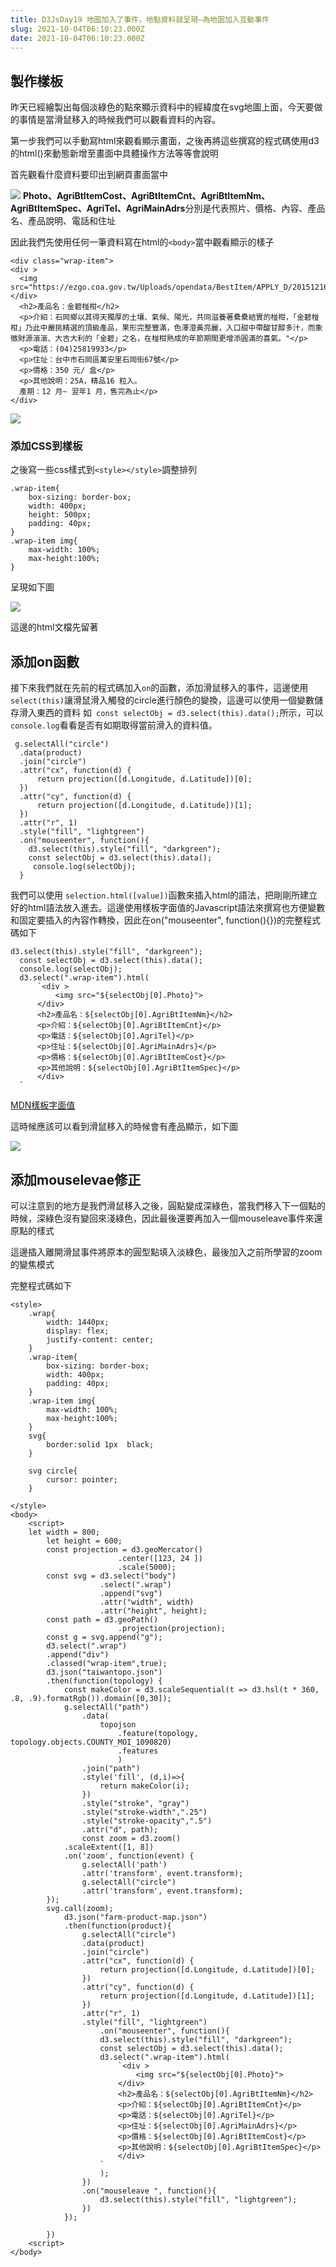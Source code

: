 ```yaml
---
title: D3JsDay19 地圖加入了事件，地點資料就呈現—為地圖加入互動事件
slug: 2021-10-04T06:10:23.000Z
date: 2021-10-04T06:10:23.000Z
---
```


## 製作樣板
昨天已經繪製出每個淡綠色的點來顯示資料中的經緯度在svg地圖上面，今天要做的事情是當滑鼠移入的時候我們可以觀看資料的內容。

第一步我們可以手動寫html來觀看顯示畫面，之後再將這些撰寫的程式碼使用d3的html()來動態新增至畫面中具體操作方法等等會說明

首先觀看什麼資料要印出到網頁畫面當中

![](https://filedn.eu/ll8NkasFkw1XVJBG2Fp9A1p/gatsby_image/ithome_2021/20211004_01.png)
**Photo、AgriBtItemCost、AgriBtItemCnt、AgriBtItemNm、AgriBtItemSpec、AgriTel、AgriMainAdrs**分別是代表照片、價格、內容、產品名、產品說明、電話和住址

因此我們先使用任何一筆資料寫在html的`<body>`當中觀看顯示的樣子
```html{numberLines: true}
<div class="wrap-item">
<div >
  <img src="https://ezgo.coa.gov.tw/Uploads/opendata/BestItem/APPLY_D/20151216180812.jpg">
</div>
  <h2>產品名：金碧椪柑</h2>
  <p>介紹：石岡鄉以其得天獨厚的土壤、氣候、陽光，共同滋養著纍纍結實的椪柑，「金碧椪柑」乃此中嚴挑精選的頂級產品，果形完整豐滿，色澤澄黃亮麗，入口甜中帶酸甘醇多汁，而象徵財源滾滾、大吉大利的「金碧」之名，在椪柑熟成的年節期間更增添圓滿的喜氣。"</p>
  <p>電話：(04)25819933</p>
  <p>住址：台中市石岡區萬安里石岡街67號</p>
  <p>價格：350 元/ 盒</p>
  <p>其他說明：25A，精品16 粒入。
  產期：12 月~ 翌年1 月，售完為止</p>
</div>
```

![](https://filedn.eu/ll8NkasFkw1XVJBG2Fp9A1p/gatsby_image/ithome_2021/20211004_02.png)
### 添加CSS到樣板
之後寫一些css樣式到`<style></style>`調整排列

```html{numberLines: true}
.wrap-item{
    box-sizing: border-box;
    width: 400px;
    height: 500px;
    padding: 40px;
}
.wrap-item img{
    max-width: 100%;
    max-height:100%;
}
```
呈現如下圖

![](https://filedn.eu/ll8NkasFkw1XVJBG2Fp9A1p/gatsby_image/ithome_2021/20211004_03.png)

這邊的html文檔先留著

## 添加on函數

接下來我們就在先前的程式碼加入`on`的函數，添加滑鼠移入的事件，這邊使用`select(this)`讓滑鼠滑入觸發的circle進行顏色的變換，這邊可以使用一個變數儲存滑入東西的資料
如` const selectObj = d3.select(this).data();`所示，可以`console.log`看看是否有如期取得當前滑入的資料值。
```javascript{numberLines: true}
 g.selectAll("circle")
  .data(product)
  .join("circle")
  .attr("cx", function(d) {
      return projection([d.Longitude, d.Latitude])[0];
  })
  .attr("cy", function(d) {
      return projection([d.Longitude, d.Latitude])[1];
  })
  .attr("r", 1)
  .style("fill", "lightgreen")
  .on("mouseenter", function(){ 
    d3.select(this).style("fill", "darkgreen");
    const selectObj = d3.select(this).data();
     console.log(selectObj);
  }
```

我們可以使用 `selection.html([value])`函數來插入html的語法，把剛剛所建立好的html語法放入進去。這邊使用樣板字面值的Javascript語法來撰寫也方便變數和固定要插入的內容作轉換，因此在on("mouseenter", function(){})的完整程式碼如下
```javascript{numberLines: true}
d3.select(this).style("fill", "darkgreen");
  const selectObj = d3.select(this).data();
  console.log(selectObj);
  d3.select(".wrap-item").html(
      `<div >
          <img src="${selectObj[0].Photo}">
      </div>
      <h2>產品名：${selectObj[0].AgriBtItemNm}</h2>
      <p>介紹：${selectObj[0].AgriBtItemCnt}</p>
      <p>電話：${selectObj[0].AgriTel}</p>
      <p>住址：${selectObj[0].AgriMainAdrs}</p>
      <p>價格：${selectObj[0].AgriBtItemCost}</p>
      <p>其他說明：${selectObj[0].AgriBtItemSpec}</p>
      </div>
  `
```

[MDN樣板字面值](https://developer.mozilla.org/zh-TW/docs/Web/JavaScript/Reference/Template_literals)

這時候應該可以看到滑鼠移入的時候會有產品顯示，如下圖

![](https://filedn.eu/ll8NkasFkw1XVJBG2Fp9A1p/gatsby_image/ithome_2021/20211004_04.png)


## 添加mouselevae修正
可以注意到的地方是我們滑鼠移入之後，圓點變成深綠色，當我們移入下一個點的時候，深綠色沒有變回來淺綠色，因此最後還要再加入一個mouseleave事件來還原點的樣式


這邊插入離開滑鼠事件將原本的圓型點填入淡綠色，最後加入之前所學習的zoom的變焦模式


完整程式碼如下
```javascript{numberLines: true}
<style>
    .wrap{
        width: 1440px;
        display: flex;
        justify-content: center;
    }
    .wrap-item{
        box-sizing: border-box;
        width: 400px;
        padding: 40px;
    }
    .wrap-item img{
        max-width: 100%;
        max-height:100%;
    }
    svg{
        border:solid 1px  black;
    }

    svg circle{
        cursor: pointer;
    }

</style>
<body>
    <script>
    let width = 800;
        let height = 600;
        const projection = d3.geoMercator()
                        .center([123, 24 ])
                        .scale(5000);
        const svg = d3.select("body")
                    .select(".wrap")
                    .append("svg")
                    .attr("width", width)
                    .attr("height", height);
        const path = d3.geoPath()
                        .projection(projection);
        const g = svg.append("g");
        d3.select(".wrap")
        .append("div")
        .classed("wrap-item",true);
        d3.json("taiwantopo.json")
        .then(function(topology) {
            const makeColor = d3.scaleSequential(t => d3.hsl(t * 360, .8, .9).formatRgb()).domain([0,30]);
            g.selectAll("path")
                .data(
                    topojson
                        .feature(topology, topology.objects.COUNTY_MOI_1090820)
                        .features
                        )
                .join("path")
                .style('fill', (d,i)=>{
                    return makeColor(i);
                })
                .style("stroke", "gray")
                .style("stroke-width",".25")
                .style("stroke-opacity",".5")
                .attr("d", path);
                const zoom = d3.zoom()
            .scaleExtent([1, 8])
            .on('zoom', function(event) {
                g.selectAll('path')
                .attr('transform', event.transform);
                g.selectAll("circle")
                .attr('transform', event.transform);
        });
        svg.call(zoom);
            d3.json("farm-product-map.json")
            .then(function(product){
                g.selectAll("circle")
                .data(product)
                .join("circle")
                .attr("cx", function(d) {
                    return projection([d.Longitude, d.Latitude])[0];
                })
                .attr("cy", function(d) {
                    return projection([d.Longitude, d.Latitude])[1];
                })
                .attr("r", 1)
                .style("fill", "lightgreen")
                    .on("mouseenter", function(){  
                    d3.select(this).style("fill", "darkgreen");
                    const selectObj = d3.select(this).data();
                    d3.select(".wrap-item").html(
                        `<div >
                            <img src="${selectObj[0].Photo}">
                        </div>
                        <h2>產品名：${selectObj[0].AgriBtItemNm}</h2>
                        <p>介紹：${selectObj[0].AgriBtItemCnt}</p>
                        <p>電話：${selectObj[0].AgriTel}</p>
                        <p>住址：${selectObj[0].AgriMainAdrs}</p>
                        <p>價格：${selectObj[0].AgriBtItemCost}</p>
                        <p>其他說明：${selectObj[0].AgriBtItemSpec}</p>
                        </div>
                    `
                    );
                })
                .on("mouseleave ", function(){
                    d3.select(this).style("fill", "lightgreen");
                })
            });

        })
    <script>
</body>
```

